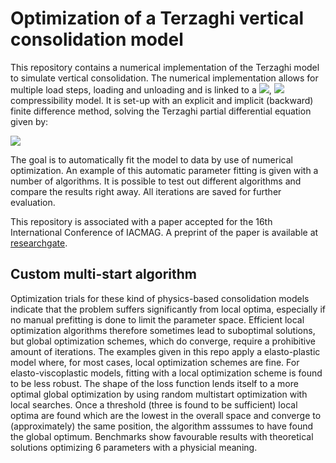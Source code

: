 # Optimization of a Terzaghi vertical consolidation model

This repository contains a numerical implementation of the Terzaghi model to simulate vertical consolidation. The numerical implementation allows for multiple load steps, loading and unloading and is linked to a <img src="https://render.githubusercontent.com/render/math?math=$C_c$">, <img src="https://render.githubusercontent.com/render/math?math=$C_r$"> compressibility model. It is set-up with an explicit and implicit (backward) finite difference method, solving the Terzaghi partial differential equation given by:

<img src="https://render.githubusercontent.com/render/math?math=\frac{\partial u}{\partial t}=C_v\frac{\partial^2 u}{\partial z^2}+\frac{\partial\sigma}{\partial t}">

The goal is to automatically fit the model to data by use of numerical optimization. An example of this automatic parameter fitting is given with a number of algorithms. It is possible to test out different algorithms and compare the results right away. All iterations are saved for further evaluation. 

This repository is associated with a paper accepted for the 16th International Conference of IACMAG. A preprint of the paper is available at [researchgate](https://www.researchgate.net/publication/340996661_Parallelized_numerical_optimization_for_parameter_fitting_of_an_advanced_elasto-viscoplastic_model_with_an_open_source_implementation). 

[comment]: <> (Installation; if I compile the package as an installable module)

## Custom multi-start algorithm
Optimization trials for these kind of physics-based consolidation models indicate that the problem suffers significantly from local optima, especially if no manual prefitting is done to limit the parameter space. Efficient local optimization algorithms therefore sometimes lead to suboptimal solutions, but global optimization schemes, which do converge, require a prohibitive amount of iterations. The examples given in this repo apply a elasto-plastic model where, for most cases, local optimization schemes are fine. For elasto-viscoplastic models, fitting with a local optimization scheme is found to be less robust. The shape of the loss function lends itself to a more optimal global optimization by using random multistart optimization with local searches. Once a threshold (three is found to be sufficient) local optima are found which are the lowest in the overall space and converge to (approximately) the same position, the algorithm asssumes to have found the global optimum. Benchmarks show favourable results with theoretical solutions optimizing 6 parameters with a physicial meaning. 

[comment]: <> (Add figure)
